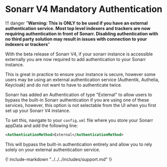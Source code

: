 # Sonarr V4 Mandatory Authentication
!!! danger "**Warning: This is ONLY to be used if you have an external authentication service. Most top level indexers and trackers are now requiring authentication in front of Sonarr. Disabling authentication with no third party solution may result in issues with connection to your indexers or trackers**"

With the beta release of Sonarr V4, if your sonarr instance is accessible externally you are now required to add authentication to your Sonarr instance.

This is great in practice to ensure your instance is secure, however some users may be using an external authentication service (Authentik, Authelia, Keycloak) and do not want to have to authenticate twice.

Sonarr has added an Authentication of type "External" to allow users to bypass the built-in Sonarr authentication if you are using one of these services, however, this option is not selectable from the UI when you first set up your Sonarr V4 instance.

To set this, navigate to your `config.xml` file where you store your Sonarr appData and add the following line:

```xml
<AuthenticationMethod>External</AuthenticationMethod>
```

This will bypass the built-in authentication entirely and allow you to rely solely on your external authentication service.

{! include-markdown "../../../includes/support.md" !}
